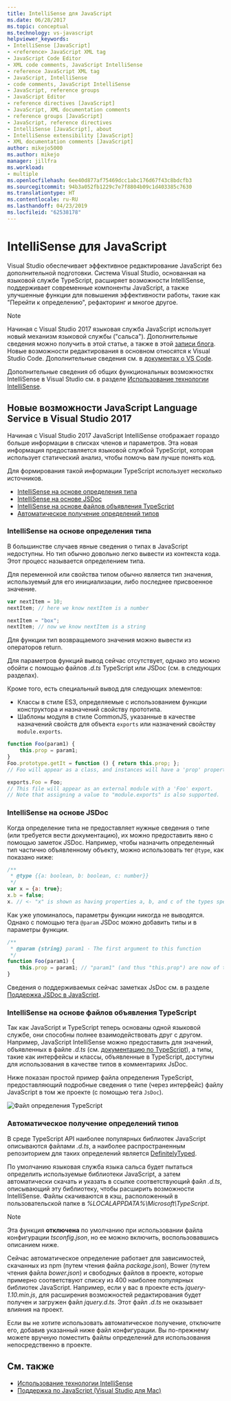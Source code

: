 ```yaml
---
title: IntelliSense для JavaScript
ms.date: 06/28/2017
ms.topic: conceptual
ms.technology: vs-javascript
helpviewer_keywords:
- IntelliSense [JavaScript]
- <reference> JavaScript XML tag
- JavaScript Code Editor
- XML code comments, JavaScript IntelliSense
- reference JavaScript XML tag
- JavaScript, IntelliSense
- code comments, JavaScript IntelliSense
- JavaScript, reference groups
- JavaScript Editor
- reference directives [JavaScript]
- JavaScript, XML documentation comments
- reference groups [JavaScript]
- JavaScript, reference directives
- IntelliSense [JavaScript], about
- IntelliSense extensibility [JavaScript]
- XML documentation comments [JavaScript]
author: mikejo5000
ms.author: mikejo
manager: jillfra
ms.workload:
- multiple
ms.openlocfilehash: 6ee40d877af75469dcc1abc176d67f43c8bdcfb3
ms.sourcegitcommit: 94b3a052fb1229c7e7f8804b09c1d403385c7630
ms.translationtype: HT
ms.contentlocale: ru-RU
ms.lasthandoff: 04/23/2019
ms.locfileid: "62538178"
---
```

# <a name="javascript-intellisense"></a>IntelliSense для JavaScript

Visual Studio обеспечивает эффективное редактирование JavaScript без дополнительной подготовки. Система Visual Studio, основанная на языковой службе TypeScript, расширяет возможности IntelliSense, поддерживает современные компоненты JavaScript, а также улучшенные функции для повышения эффективности работы, такие как "Перейти к определению", рефакторинг и многое другое.

> [!NOTE]
> Начиная с Visual Studio 2017 языковая служба JavaScript использует новый механизм языковой службы ("сальса"). Дополнительные сведения можно получить в этой статье, а также в этой [записи блога](https://devblogs.microsoft.com/visualstudio/previewing-salsa-javascript-language-service-visual-studio-15/). Новые возможности редактирования в основном относятся к Visual Studio Code. Дополнительные сведения см. в [документах о VS Code](https://code.visualstudio.com/docs/languages/javascript).

Дополнительные сведения об общих функциональных возможностях IntelliSense в Visual Studio см. в разделе [Использование технологии IntelliSense](../ide/using-intellisense.md).

## <a name="whats-new-in-the-javascript-language-service-in-visual-studio-2017"></a>Новые возможности JavaScript Language Service в Visual Studio 2017

Начиная с Visual Studio 2017 JavaScript IntelliSense отображает гораздо больше информации в списках членов и параметров. Эта новая информация предоставляется языковой службой TypeScript, которая использует статический анализ, чтобы помочь вам лучше понять код.

Для формирования такой информации TypeScript использует несколько источников.

- [IntelliSense на основе определения типа](#TypeInference)
- [IntelliSense на основе JSDoc](#JsDoc)
- [IntelliSense на основе файлов объявления TypeScript](#TsDeclFiles)
- [Автоматическое получение определений типов](#Auto)

<a name="TypeInference"></a>

### <a name="intellisense-based-on-type-inference"></a>IntelliSense на основе определения типа

В большинстве случаев явные сведения о типах в JavaScript недоступны. Но тип обычно довольно легко вывести из контекста кода.
Этот процесс называется определением типа.

Для переменной или свойства типом обычно является тип значения, используемый для его инициализации, либо последнее присвоенное значение.

```js
var nextItem = 10;
nextItem; // here we know nextItem is a number

nextItem = "box";
nextItem; // now we know nextItem is a string
```

Для функции тип возвращаемого значения можно вывести из операторов return.

Для параметров функций вывод сейчас отсутствует, однако это можно обойти с помощью файлов *.d.ts* TypeScript или JSDoc (см. в следующих разделах).

Кроме того, есть специальный вывод для следующих элементов:

- Классы в стиле ES3, определяемые с использованием функции конструктора и назначений свойству прототипа.
- Шаблоны модуля в стиле CommonJS, указанные в качестве назначений свойств для объекта `exports` или назначений свойству `module.exports`.

```js
function Foo(param1) {
    this.prop = param1;
}
Foo.prototype.getIt = function () { return this.prop; };
// Foo will appear as a class, and instances will have a 'prop' property and a 'getIt' method.

exports.Foo = Foo;
// This file will appear as an external module with a 'Foo' export.
// Note that assigning a value to "module.exports" is also supported.
```

<a name="JsDoc"></a>

### <a name="intellisense-based-on-jsdoc"></a>IntelliSense на основе JSDoc

Когда определение типа не предоставляет нужные сведения о типе (или требуется вести документацию), их можно предоставить явно с помощью заметок JSDoc.  Например, чтобы назначить определенный тип частично объявленному объекту, можно использовать тег `@type`, как показано ниже:

```js
/**
 * @type {{a: boolean, b: boolean, c: number}}
 */
var x = {a: true};
x.b = false;
x. // <- "x" is shown as having properties a, b, and c of the types specified
```

Как уже упоминалось, параметры функции никогда не выводятся. Однако с помощью тега `@param` JSDoc можно добавить типы и в параметры функции.

```js
/**
 * @param {string} param1 - The first argument to this function
 */
function Foo(param1) {
    this.prop = param1; // "param1" (and thus "this.prop") are now of type "string".
}
```

Сведения о поддерживаемых сейчас заметках JsDoc см. в разделе [Поддержка JSDoc в JavaScript](https://github.com/Microsoft/TypeScript/wiki/JsDoc-support-in-JavaScript).

<a name="TsDeclFiles"></a>
### <a name="intellisense-based-on-typescript-declaration-files"></a>IntelliSense на основе файлов объявления TypeScript

Так как JavaScript и TypeScript теперь основаны одной языковой службе, они способны полнее взаимодействовать друг с другом. Например, JavaScript IntelliSense можно предоставить для значений, объявленных в файле *.d.ts* (см. [документацию по TypeScript](https://www.typescriptlang.org/docs/handbook/declaration-files/introduction.html)), а типы, такие как интерфейсы и классы, объявленные в TypeScript, доступны для использования в качестве типов в комментариях JsDoc.

Ниже показан простой пример файла определения TypeScript, предоставляющий подробные сведения о типе (через интерфейс) файлу JavaScript в том же проекте (с помощью тега `JsDoc`).

![Файл определения TypeScript](https://raw.githubusercontent.com/wiki/Microsoft/TypeScript/images/decl1.png)

<a name="Auto"></a>
### <a name="automatic-acquisition-of-type-definitions"></a>Автоматическое получение определений типов

В среде TypeScript API наиболее популярных библиотек JavaScript описываются файлами *.d.ts*, а наиболее распространенным репозиторием для таких определений является [DefinitelyTyped](https://github.com/DefinitelyTyped/DefinitelyTyped).

По умолчанию языковая служба языка сальса будет пытаться определить используемые библиотеки JavaScript, а затем автоматически скачать и указать в ссылке соответствующий файл *.d.ts*, описывающий эту библиотеку, чтобы расширить возможности IntelliSense. Файлы скачиваются в кэш, расположенный в пользовательской папке в *%LOCALAPPDATA%\Microsoft\TypeScript*.

> [!NOTE]
> Эта функция **отключена** по умолчанию при использовании файла конфигурации *tsconfig.json*, но ее можно включить, воспользовавшись описанием ниже.

Сейчас автоматическое определение работает для зависимостей, скачанных из npm (путем чтения файла *package.json*), Bower (путем чтения файла *bower.json*) и свободных файлов в проекте, которые примерно соответствуют списку из 400 наиболее популярных библиотек JavaScript. Например, если у вас в проекте есть *jquery-1.10.min.js*, для расширения возможностей редактирования будет получен и загружен файл *jquery.d.ts*. Этот файл *.d.ts* не оказывает влияния на проект.

Если вы не хотите использовать автоматическое получение, отключите его, добавив указанный ниже файл конфигурации. Вы по-прежнему можете вручную поместить файлы определений для использования непосредственно в проекте.

## <a name="see-also"></a>См. также

- [Использование технологии IntelliSense](../ide/using-intellisense.md)
- [Поддержка по JavaScript (Visual Studio для Mac)](/visualstudio/mac/javascript)